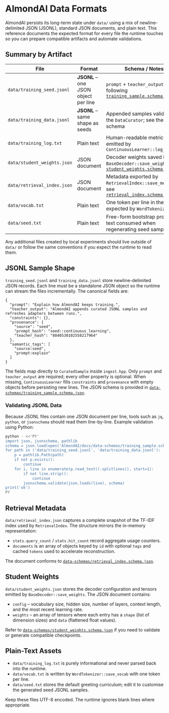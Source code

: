 # AlmondAI Data Formats

AlmondAI persists its long-term state under `data/` using a mix of newline-delimited
JSON (JSONL), standard JSON documents, and plain text. This reference documents the
expected format for every file the runtime touches so you can prepare compatible
artifacts and automate validations.

## Summary by Artifact

| File | Format | Schema / Notes |
| --- | --- | --- |
| `data/training_seed.jsonl` | **JSONL** – one JSON object per line | `prompt` + `teacher_output` pairs following [`training_sample.schema.json`](data-schemas/training_sample.schema.json) |
| `data/training_data.jsonl` | **JSONL** – same shape as seeds | Appended samples validated by the `DataCurator`; see the same schema |
| `data/training_log.txt` | Plain text | Human-readable metrics emitted by `ContinuousLearner::log_stats` |
| `data/student_weights.json` | JSON document | Decoder weights saved by `BaseDecoder::save_weights`; see [`student_weights.schema.json`](data-schemas/student_weights.schema.json) |
| `data/retrieval_index.json` | JSON document | Metadata exported by `RetrievalIndex::save_metadata`; see [`retrieval_index.schema.json`](data-schemas/retrieval_index.schema.json) |
| `data/vocab.txt` | Plain text | One token per line in the order expected by `WordTokenizer` |
| `data/seed.txt` | Plain text | Free-form bootstrap prompt text consumed when regenerating seed samples |

Any additional files created by local experiments should live outside of `data/` or
follow the same conventions if you expect the runtime to read them.

## JSONL Sample Shape

`training_seed.jsonl` and `training_data.jsonl` store newline-delimited JSON records.
Each line must be a standalone JSON object so the runtime can stream the files
incrementally. The canonical fields are:

```jsonc
{
  "prompt": "Explain how AlmondAI keeps training.",
  "teacher_output": "AlmondAI appends curated JSONL samples and refreshes adapters between runs.",
  "constraints": {},
  "provenance": {
    "source": "seed",
    "prompt_hash": "seed::continuous_learning",
    "teacher_hash": "8840530102558217964"
  },
  "semantic_tags": [
    "source:seed",
    "prompt:explain"
  ]
}
```

The fields map directly to `CuratedSample` inside `ingest.hpp`. Only `prompt` and
`teacher_output` are required; every other property is optional. When missing,
`ContinuousLearner` fills `constraints` and `provenance` with empty objects before
persisting new lines. The JSON schema is provided in
[`data-schemas/training_sample.schema.json`](data-schemas/training_sample.schema.json).

### Validating JSONL Data

Because JSONL files contain one JSON document per line, tools such as `jq`, `python`,
or `jsonschema` should read them line-by-line. Example validation using Python:

```bash
python - <<'PY'
import json, jsonschema, pathlib
schema = json.load(open('AlmondAI/docs/data-schemas/training_sample.schema.json'))
for path in ('data/training_seed.jsonl', 'data/training_data.jsonl'):
    p = pathlib.Path(path)
    if not p.exists():
        continue
    for i, line in enumerate(p.read_text().splitlines(), start=1):
        if not line.strip():
            continue
        jsonschema.validate(json.loads(line), schema)
print('ok')
PY
```

## Retrieval Metadata

`data/retrieval_index.json` captures a complete snapshot of the TF-IDF index used by
`RetrievalIndex`. The structure mirrors the in-memory representation:

- `stats.query_count` / `stats.hit_count` record aggregate usage counters.
- `documents` is an array of objects keyed by `id` with optional `tags` and cached
  `tokens` used to accelerate reconstruction.

The document conforms to [`data-schemas/retrieval_index.schema.json`](data-schemas/retrieval_index.schema.json).

## Student Weights

`data/student_weights.json` stores the decoder configuration and tensors emitted by
`BaseDecoder::save_weights`. The JSON document contains:

- `config` – vocabulary size, hidden size, number of layers, context length, and the
  most recent learning rate.
- `weights` – an array of tensors where each entry has a `shape` (list of dimension
  sizes) and `data` (flattened float values).

Refer to [`data-schemas/student_weights.schema.json`](data-schemas/student_weights.schema.json)
if you need to validate or generate compatible checkpoints.

## Plain-Text Assets

- `data/training_log.txt` is purely informational and never parsed back into the
  runtime.
- `data/vocab.txt` is written by `WordTokenizer::save_vocab` with one token per line.
- `data/seed.txt` stores the default greeting curriculum; edit it to customise the
  generated seed JSONL samples.

Keep these files UTF-8 encoded. The runtime ignores blank lines where appropriate.
